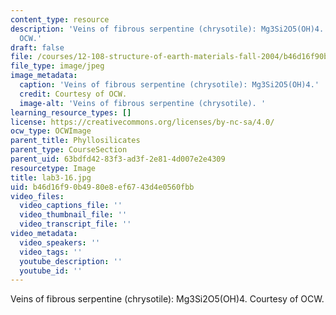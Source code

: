 ```yaml
---
content_type: resource
description: 'Veins of fibrous serpentine (chrysotile): Mg3Si2O5(OH)4. Courtesy of
  OCW.'
draft: false
file: /courses/12-108-structure-of-earth-materials-fall-2004/b46d16f90b4980e8ef6743d4e0560fbb_lab3-16.jpg
file_type: image/jpeg
image_metadata:
  caption: 'Veins of fibrous serpentine (chrysotile): Mg3Si2O5(OH)4.'
  credit: Courtesy of OCW.
  image-alt: 'Veins of fibrous serpentine (chrysotile). '
learning_resource_types: []
license: https://creativecommons.org/licenses/by-nc-sa/4.0/
ocw_type: OCWImage
parent_title: Phyllosilicates
parent_type: CourseSection
parent_uid: 63bdfd42-83f3-ad3f-2e81-4d007e2e4309
resourcetype: Image
title: lab3-16.jpg
uid: b46d16f9-0b49-80e8-ef67-43d4e0560fbb
video_files:
  video_captions_file: ''
  video_thumbnail_file: ''
  video_transcript_file: ''
video_metadata:
  video_speakers: ''
  video_tags: ''
  youtube_description: ''
  youtube_id: ''
---
```

Veins of fibrous serpentine (chrysotile): Mg3Si2O5(OH)4. Courtesy of OCW.